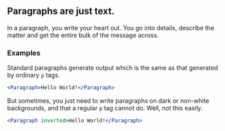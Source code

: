 ## Paragraphs are just text.

In a paragraph, you write your heart out. You go into details, describe the 
matter and get the entire bulk of the message across.

### Examples

Standard paragraphs generate output which is the same as that generated by 
ordinary `p` tags.

```jsx { "props": { "className": "no-i18n" } }
<Paragraph>Hello World!</Paragraph>
```

But sometimes, you just need to write paragraphs on dark or non-white 
backgrounds, and that a regular `p` tag cannot do. Well, not this easily.

```jsx { "props" : { "className" : "dark-background no-i18n" } }
<Paragraph inverted>Hello World!</Paragraph>
```
